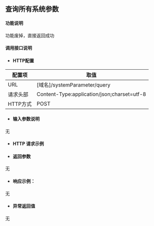 ## 查询所有系统参数

#### 功能说明
功能废掉，直接返回成功




#### 调用接口说明

* #### HTTP配置

| 配置项 | 取值 |
| --- | --- |
| URL | \[域名\]/systemParameter/query|
| 请求头部 | Content-Type:application/json;charset=utf-8 |
| HTTP方式 | POST|

* #### 输入参数说明
无


* #### HTTP 请求示例


* #### 返回参数
无


* #### 响应示例：

无

* #### 异常返回值

无



